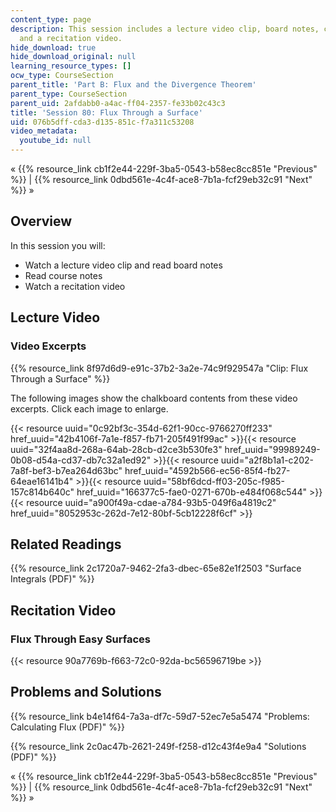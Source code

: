 ```yaml
---
content_type: page
description: This session includes a lecture video clip, board notes, course notes,
  and a recitation video.
hide_download: true
hide_download_original: null
learning_resource_types: []
ocw_type: CourseSection
parent_title: 'Part B: Flux and the Divergence Theorem'
parent_type: CourseSection
parent_uid: 2afdabb0-a4ac-ff04-2357-fe33b02c43c3
title: 'Session 80: Flux Through a Surface'
uid: 076b5dff-cda3-d135-851c-f7a311c53208
video_metadata:
  youtube_id: null
---
```


« {{% resource_link cb1f2e44-229f-3ba5-0543-b58ec8cc851e "Previous" %}} | {{% resource_link 0dbd561e-4c4f-ace8-7b1a-fcf29eb32c91 "Next" %}} »

Overview
--------

In this session you will:

*   Watch a lecture video clip and read board notes
*   Read course notes
*   Watch a recitation video

Lecture Video
-------------

### Video Excerpts

{{% resource_link 8f97d6d9-e91c-37b2-3a2e-74c9f929547a "Clip: Flux Through a Surface" %}}

The following images show the chalkboard contents from these video excerpts. Click each image to enlarge.

{{< resource uuid="0c92bf3c-354d-62f1-90cc-9766270ff233" href_uuid="42b4106f-7a1e-f857-fb71-205f491f99ac" >}}{{< resource uuid="32f4aa8d-268a-64ab-28cb-d2ce3b530fe3" href_uuid="99989249-0b08-d54a-cd37-db7c32a1ed92" >}}{{< resource uuid="a2f8b1a1-c202-7a8f-bef3-b7ea264d63bc" href_uuid="4592b566-ec56-85f4-fb27-64eae16141b4" >}}{{< resource uuid="58bf6dcd-ff03-205c-f985-157c814b640c" href_uuid="166377c5-fae0-0271-670b-e484f068c544" >}}  
{{< resource uuid="a900f49a-cdae-a784-93b5-049f6a4819c2" href_uuid="8052953c-262d-7e12-80bf-5cb12228f6cf" >}}

Related Readings
----------------

{{% resource_link 2c1720a7-9462-2fa3-dbec-65e82e1f2503 "Surface Integrals (PDF)" %}}

Recitation Video
----------------

### Flux Through Easy Surfaces

{{< resource 90a7769b-f663-72c0-92da-bc56596719be >}}

Problems and Solutions
----------------------

{{% resource_link b4e14f64-7a3a-df7c-59d7-52ec7e5a5474 "Problems: Calculating Flux (PDF)" %}}

{{% resource_link 2c0ac47b-2621-249f-f258-d12c43f4e9a4 "Solutions (PDF)" %}}

« {{% resource_link cb1f2e44-229f-3ba5-0543-b58ec8cc851e "Previous" %}} | {{% resource_link 0dbd561e-4c4f-ace8-7b1a-fcf29eb32c91 "Next" %}} »